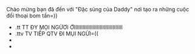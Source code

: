  Chào mừng bạn đã đến với "Đặc sủng của Daddy" nơi tạo ra những cuộc đối thoại bom tấn=))
- .tt TT ĐY MỌI NGỪƠI ỚIIIIIIIIIIIIIIIIIIIIIIIIIIIIIIIIII
- .ttv  TV TIẾP QTV ĐI MỤI NGỪI=((
- 
- 

<!---
Hkhang205/Hkhang205 is a ✨ special ✨ repository because its `README.md` (this file) appears on your GitHub profile.
You can click the Preview link to take a look at your changes.
--->
